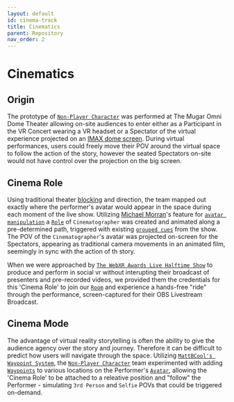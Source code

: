 ```yaml
---
layout: default
id: cinema-track
title: Cinematics
parent: Repository
nav_order: 2
---
```


# Cinematics

## Origin
The prototype of [`Non-Player Character`](./non-player-character.md) was performed at The Mugar Omni Dome Theater allowing on-site audiences to enter either as a Participant in the VR Concert wearing a VR headset or a Spectator of the virtual experience projected on an [IMAX dome screen](https://en.wikipedia.org/wiki/Mugar_Omni_Theater). During virtual performances, users could freely move their POV around the virtual space to follow the action of the story, however the seated Spectators on-site would not have control over the projection on the big screen. 

## Cinema Role
Using traditional theater [blocking](https://en.wikipedia.org/wiki/Blocking_(stage)) and direction, the team mapped out exactly where the performer's avatar would appear in the space during each moment of the live show. Utilizing [Michael Morran](./michael-morran.md)'s feature for [`avatar manipulation`]() a [`Role`](./glossary-roles.md) of `Cinematographer` was created and animated along a pre-determined path, triggered with existing [`grouped cues`]() from the show. The POV of the `Cinematographer`'s avatar was projected on-screen for the Spectators, appearing as traditional camera movements in an animated film, seemingly in sync with the action of th story.

When we were approached by [`The WebXR Awards Live Halftime Show`](the-polys-halftime-show/) to produce and perform in social vr without interupting their broadcast of presenters and pre-recorded videos, we provided them the credentials for this 'Cinema Role' to join our [`Room`](./glossary-rooms.md) and experience a hands-free "ride" through the performance, screen-captured for their OBS Livestream Broadcast. 

## Cinema Mode
The advantage of virtual reality storytelling is often the ability to give the audience agency over the story and journey. Therefore it can be difficult to predict how users will navigate through the space. Utilizing [`MattBCool's Waypoint System`](./glossary-waypoint.md/#audience-recall), the [`Non-Player Character`](./non-player-character.md) team experimented with adding [`Waypoints`](./glossary-waypoint.md) to various locations on the Performer's [`Avatar`](./glossary-avatars.md), allowing the 'Cinema Role' to be attached to a releative position and "follow" the Performer - simulating `3rd Person` and `Selfie` POVs that could be triggered on-demand. 

